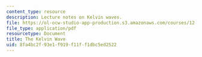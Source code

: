 ```yaml
---
content_type: resource
description: Lecture notes on Kelvin waves.
file: https://ol-ocw-studio-app-production.s3.amazonaws.com/courses/12-802-wave-motion-in-the-ocean-and-the-atmosphere-spring-2008/8fa4bc2f93e1f919f11ff1dbc5ed2522_MIT12_802S08_lec13.pdf
file_type: application/pdf
resourcetype: Document
title: The Kelvin Wave
uid: 8fa4bc2f-93e1-f919-f11f-f1dbc5ed2522
---
```

